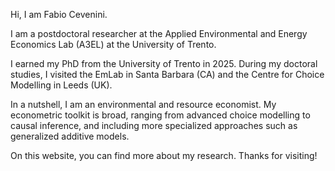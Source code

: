Hi, I am Fabio Cevenini.

I am a postdoctoral researcher at the Applied Environmental and Energy Economics Lab (A3EL) at the University of Trento.

I earned my PhD from the University of Trento in 2025. During my doctoral studies, I visited the EmLab in Santa Barbara (CA) and the Centre for Choice Modelling in Leeds (UK). 

In a nutshell, I am an environmental and resource economist. My econometric toolkit is broad, ranging from advanced choice modelling to causal inference, and including more specialized approaches such as generalized additive models.

On this website, you can find more about my research. Thanks for visiting!
